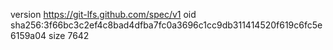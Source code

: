 version https://git-lfs.github.com/spec/v1
oid sha256:3f66bc3c2ef4c8bad4dfba7fc0a3696c1cc9db311414520f619c6fc5e6159a04
size 7642
